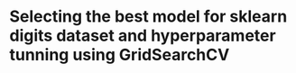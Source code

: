 # **Selecting the best model for sklearn digits dataset and hyperparameter tunning using GridSearchCV**




